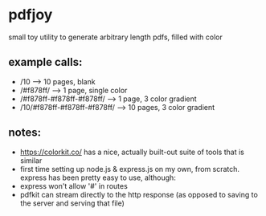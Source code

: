 # pdfjoy

small toy utility to generate arbitrary length pdfs, filled with color

## example calls:

- /10 --> 10 pages, blank
- /#f878ff/ --> 1 page, single color
- /#f878ff-#f878ff-#f878ff/ --> 1 page, 3 color gradient
- /10/#f878ff-#f878ff-#f878ff/ --> 10 pages, 3 color gradient

## notes:
- https://colorkit.co/ has a nice, actually built-out suite of tools that is similar
- first time setting up node.js & express.js on my own, from scratch. express has been pretty easy to use, although:
- express won't allow '#' in routes
- pdfkit can stream directly to the http response (as opposed to saving to the server and serving that file)
